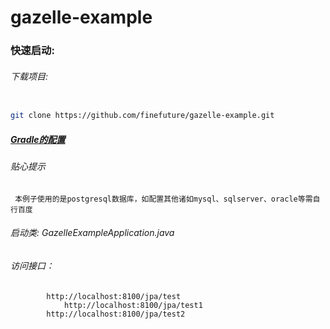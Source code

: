 # gazelle-example

### 快速启动: 

###### 下载项目:
```bash

git clone https://github.com/finefuture/gazelle-example.git

```

##### [Gradle的配置](http://blog.csdn.net/github_36962753/article/details/53510056)

###### 贴心提示
     本例子使用的是postgresql数据库，如配置其他诸如mysql、sqlserver、oracle等需自行百度

###### 启动类:  GazelleExampleApplication.java

###### 访问接口： 
			http://localhost:8100/jpa/test
		        http://localhost:8100/jpa/test1
			http://localhost:8100/jpa/test2
